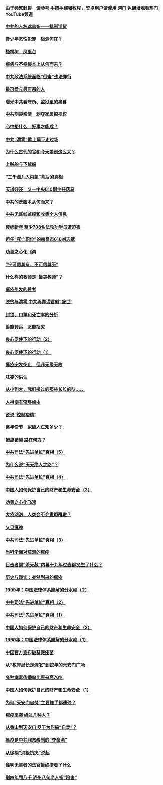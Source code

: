 #### 由于频繁封锁，请参考 [手把手翻墙教程](https://github.com/gfw-breaker/guides/wiki/)，安卓用户请使用 [网门](https://github.com/gfw-breaker/nogfw/blob/master/dl.md?t=03282200) 免翻墙观看热门YouTube频道 

#### [中共的人权遮羞布——抵制洋货](../pages/19/422656.md?t=03282200) 

#### [青少年恶性犯罪　根源何在？](../pages/19/422449.md?t=03282200) 

#### [梧桐树　凤凰台](../pages/19/422442.md?t=03282200) 

#### [疾病与不幸根本上从何而来？](../pages/19/422438.md?t=03282200) 

#### [中共政法系统面临“倒查”违法罪行](../pages/19/422497.md?t=03282200) 

#### [最可爱与最可恶的人](../pages/19/422448.md?t=03282200) 

#### [曝光中共看守所、监狱里的黑幕](../pages/19/422390.md?t=03282200) 

#### [中共割裂亲情　剥夺家属探视权](../pages/19/422364.md?t=03282200) 

#### [心中想什么　好事才能成？](../pages/19/422318.md?t=03282200) 

#### [中共“清零”欺上瞒下走过场](../pages/19/422306.md?t=03282200) 

#### [为什么古代的官和今天差别这么大？](../pages/19/422228.md?t=03282200) 

#### [上贼船与下贼船](../pages/19/422276.md?t=03282200) 

#### [“三千孤儿入内蒙”背后的真相](../pages/19/422229.md?t=03282200) 

#### [天道好还　又一中央610副主任落马](../pages/19/422155.md?t=03282200) 

#### [中共的洗脑术从何而来？](../pages/19/422154.md?t=03282200) 

#### [中共无底线监控和收集个人信息](../pages/19/422039.md?t=03282200) 

#### [传统新年 至少708名法轮功学员遭迫害](../pages/19/421946.md?t=03282200) 

#### [担任“死亡职位”的南昌市610刘志斌](../pages/19/421957.md?t=03282200) 

#### [劝善之心化飞鸿](../pages/19/421164.md?t=03282200) 

#### [“宁可信其有，不可信其无”](../pages/19/421691.md?t=03282200) 

#### [什么样的教师是“最美教师”？](../pages/19/421755.md?t=03282200) 

#### [瘟疫引发的思考](../pages/19/421594.md?t=03282200) 

#### [脱贫与清零 中共再靠谎言创“盛世”](../pages/19/421590.md?t=03282200) 

#### [封锁、口罩和死亡率的分析](../pages/19/421495.md?t=03282200) 

#### [善能转运　恶能招灾](../pages/19/421334.md?t=03282200) 

#### [良心促使下的行动（2）](../pages/19/421361.md?t=03282200) 

#### [良心促使下的行动（1）](../pages/19/421302.md?t=03282200) 

#### [瘟疫突发突止　但非无缘无故](../pages/19/421281.md?t=03282200) 

#### [狂妄的供认](../pages/19/421199.md?t=03282200) 

#### [从小到大，我们排过的那些长长的队……](../pages/19/421243.md?t=03282200) 

#### [人得病有深层缘由](../pages/19/420864.md?t=03282200) 

#### [说说“控制疫情”](../pages/19/420831.md?t=03282200) 

#### [离年傍节　家破人亡知多少？](../pages/19/420563.md?t=03282200) 

#### [措施错施  路在何方？](../pages/19/420076.md?t=03282200) 

#### [中共司法“先进单位”真相（5）](../pages/19/419453.md?t=03282200) 

#### [为什么说“天无绝人之路”？](../pages/19/419618.md?t=03282200) 

#### [中共司法“先进单位”真相（4）](../pages/19/419452.md?t=03282200) 

#### [中国人如何保护自己的财产和生命安全（3）](../pages/19/419405.md?t=03282200) 

#### [劝善之心化飞鸿](../pages/19/418758.md?t=03282200) 

#### [大疫汹汹　人类会不会重蹈覆辙？](../pages/19/419691.md?t=03282200) 

#### [又见瘟神](../pages/19/419225.md?t=03282200) 

#### [中共司法“先进单位”真相（3）](../pages/19/419451.md?t=03282200) 

#### [当科学面对莫测的瘟疫](../pages/19/419625.md?t=03282200) 

#### [目击者揭“杀无赦”内幕十九年过去都发生了什么？](../pages/19/419617.md?t=03282200) 

#### [历史与现实：突然到来的瘟疫](../pages/19/419619.md?t=03282200) 

#### [1999年：中国法律体系崩解的分水岭（2）](../pages/19/419455.md?t=03282200) 

#### [中共司法“先进单位”真相（2）](../pages/19/419450.md?t=03282200) 

#### [中共司法“先进单位”真相（1）](../pages/19/419449.md?t=03282200) 

#### [中国人如何保护自己的财产和生命安全（2）](../pages/19/419404.md?t=03282200) 

#### [1999年：中国法律体系崩解的分水岭（1）](../pages/19/419454.md?t=03282200) 

#### [中国官方宣布破获假疫苗](../pages/19/419504.md?t=03282200) 

#### [从“教育局长是流氓”到蛇年的天安门广场](../pages/19/419470.md?t=03282200) 

#### [变种病毒传播率比原来高70％](../pages/19/419456.md?t=03282200) 

#### [中国人如何保护自己的财产和生命安全（1）](../pages/19/419403.md?t=03282200) 

#### [为何“天安门自焚”主要推手都遭殃？](../pages/19/419348.md?t=03282200) 

#### [瘟疫来袭 绕过几种人？](../pages/19/419349.md?t=03282200) 

#### [从香山到天安门 罗干为何搞“自焚”？](../pages/19/419270.md?t=03282200) 

#### [瘟疫是中共罪恶酿制的“夺命酒”](../pages/19/419223.md?t=03282200) 

#### [从徐栩“消极抗灾”说起](../pages/19/419224.md?t=03282200) 

#### [诬判无辜者的法官最终捞着了什么](../pages/19/419268.md?t=03282200) 

#### [刑四年罚八千 泸州八旬老人指“陷害”](../pages/19/419232.md?t=03282200) 

